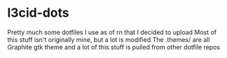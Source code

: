 # l3cid-dots
Pretty much some dotfiles I use as of rn that I decided to upload
Most of this stuff isn't originally mine, but a lot is modified
The .themes/ are all Graphite gtk theme and a lot of this stuff is pulled from other dotfile repos

